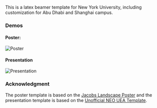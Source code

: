 This is a latex beamer template for New York University, including customization for Abu Dhabi and Shanghai campus.

### Demos
#### Poster:
![Poster](https://jinshang.me/images/demo-poster.png)

#### Presentation
![Presentation](https://jinshang.me/images/demo-presentation.png)


### Acknowledgment
The poster template is based on the [Jacobs Landscape Poster](https://www.overleaf.com/latex/templates/landscape-beamer-poster-template/vjpmsxxdvtqk) and the presentation template is based on the [Unofficial NEO UEA Template](https://www.overleaf.com/latex/templates/unofficial-neo-uea-template/qvhndvzjqmqj).
